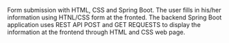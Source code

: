 Form submission with HTML, CSS and Spring Boot.
The user fills in his/her information using HTNL/CSS form at the fronted.
The backend Spring Boot application uses REST API POST and GET REQUESTS 
to display the information at the frontend through HTML and CSS web page.  
